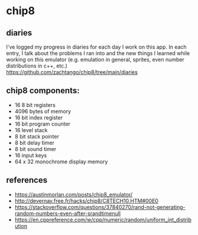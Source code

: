 # chip8

## diaries
I've logged my progress in diaries for each day I work on this app. In each entry, I talk about the problems I ran into and the
new things I learned while working on this emulator (e.g. emulation in general, sprites, even number distributions in c++, etc.)
https://github.com/zachtango/chip8/tree/main/diaries


## chip8 components:
- 16 8 bit registers
- 4096 bytes of memory
- 16 bit index register
- 16 bit program counter
- 16 level stack
- 8 bit stack pointer
- 8 bit delay timer
- 8 bit sound timer
- 16 input keys
- 64 x 32 monochrome display memory

## references
- https://austinmorlan.com/posts/chip8_emulator/
- http://devernay.free.fr/hacks/chip8/C8TECH10.HTM#00E0
- https://stackoverflow.com/questions/37840270/rand-not-generating-random-numbers-even-after-srandtimenull
- https://en.cppreference.com/w/cpp/numeric/random/uniform_int_distribution
